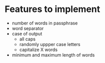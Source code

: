 # Features to implement

- number of words in passphrase
- word separator
- case of output
  - all caps
  - randomly uppper case letters
  - capitalize X words
- minimum and maximum length of words
